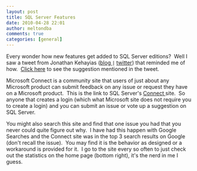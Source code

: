 ```yaml
---
layout: post
title: SQL Server Features
date: 2010-04-28 22:01
author: meltondba
comments: true
categories: [general]
---
```


Every wonder how new features get added to SQL Server editions?  Well I saw a tweet from Jonathan Kehayias (<a href="http://sqlblog.com/blogs/jonathan_kehayias" target="_blank">blog </a> `|` <a href="http://www.twitter.com/sqlsarg" target="_blank">twitter</a>) that reminded me of how.  <a href="https://connect.microsoft.com/SQLServer/feedback/details/554852/ssms-add-new-server-connection-to-an-existing-query-window?wa=wsignin1.0" target="_blank">Click here</a> to see the suggestion mentioned in the tweet.

Microsoft Connect is a community site that users of just about any Microsoft product can submit feedback on any issue or request they have on a Microsoft product.  This is the link to SQL Server's <a href="http://connect.microsoft.com/sqlserver" target="_blank">Connect </a>site.  So anyone that creates a login (which what Microsoft site does not require you to create a login) and you can submit an issue or vote up a suggestion on SQL Server.

You might also search this site and find that one issue you had that you never could quite figure out why.  I have had this happen with Google Searches and the Connect site was in the top 3 search results on Google (don't recall the issue).  You may find it is the behavior as designed or a workaround is provided for it.  I go to the site every so often to just check out the statistics on the home page (bottom right), it's the nerd in me I guess.
